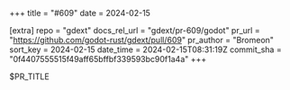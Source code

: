 +++
title = "#609"
date = 2024-02-15

[extra]
repo = "gdext"
docs_rel_url = "gdext/pr-609/godot"
pr_url = "https://github.com/godot-rust/gdext/pull/609"
pr_author = "Bromeon"
sort_key = 2024-02-15
date_time = 2024-02-15T08:31:19Z
commit_sha = "0f4407555515f49aff65bffbf339593bc90f1a4a"
+++

$PR_TITLE
